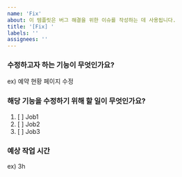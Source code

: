 ```yaml
---
name: 'Fix'
about: 이 템플릿은 버그 해결을 위한 이슈를 작성하는 데 사용됩니다.
title: '[Fix] '
labels: ''
assignees: ''
---
```


### 수정하고자 하는 기능이 무엇인가요?

ex) 예약 현황 페이지 수정

### 해당 기능을 수정하기 위해 할 일이 무엇인가요?

1. [ ] Job1
2. [ ] Job2
3. [ ] Job3

### 예상 작업 시간

ex) 3h
